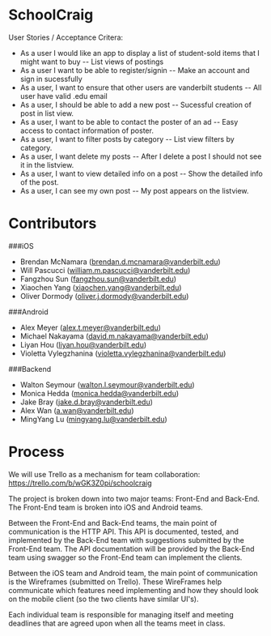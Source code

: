 SchoolCraig
===========

User Stories / Acceptance Critera:
* As a user I would like an app to display a list of student-sold items that I might want to buy -- List views of postings
* As a user I want to be able to register/signin -- Make an account and sign in sucessfully
* As a user, I want to ensure that other users are vanderbilt students -- All user have valid .edu email
* As a user, I should be able to add a new post -- Sucessful creation of post in list view.
* As a user, I want to be able to contact the poster of an ad -- Easy access to contact information of poster.
* As a user, I want to filter posts by category -- List view filters by category.
* As a user, I want delete my posts -- After I delete a post I should not see it in the listview.
* As a user, I want to view detailed info on a post -- Show the detailed info of the post.
* As a user, I can see my own post -- My post appears on the listview.

Contributors
============

###iOS

* Brendan McNamara (brendan.d.mcnamara@vanderbilt.edu)
* Will Pascucci (william.m.pascucci@vanderbilt.edu)
* Fangzhou Sun (fangzhou.sun@vanderbilt.edu)
* Xiaochen Yang (xiaochen.yang@vanderbilt.edu)
* Oliver Dormody (oliver.j.dormody@vanderbilt.edu)

###Android

* Alex Meyer (alex.t.meyer@vanderbilt.edu)
* Michael Nakayama (david.m.nakayama@vanderbilt.edu)
* Liyan Hou (liyan.hou@vanderbilt.edu)
* Violetta Vylegzhanina (violetta.vylegzhanina@vanderbilt.edu)

###Backend
* Walton Seymour (walton.l.seymour@vanderbilt.edu)
* Monica Hedda (monica.hedda@vanderbilt.edu)
* Jake Bray (jake.d.bray@vanderbilt.edu)
* Alex Wan (a.wan@vanderbilt.edu)
* MingYang Lu (mingyang.lu@vanderbilt.edu)


Process
=======

We will use Trello as a mechanism for team collaboration:
https://trello.com/b/wGK3Z0pi/schoolcraig

The project is broken down into two major teams: Front-End and Back-End. The Front-End team is broken into iOS and Android teams.

Between the Front-End and Back-End teams, the main point of communication is the HTTP API. This API is documented, tested, and implemented by the Back-End team with suggestions submitted by the Front-End team. The API documentation will be provided by the Back-End team using swagger so the Front-End team can implement the clients.

Between the iOS team and Android team, the main point of communication is the Wireframes (submitted on Trello). These WireFrames help communicate which features need implementing and how they should look on the mobile client (so the two clients have similar UI's).

Each individual team is responsible for managing itself and meeting deadlines that are agreed upon when all the teams meet in class.

